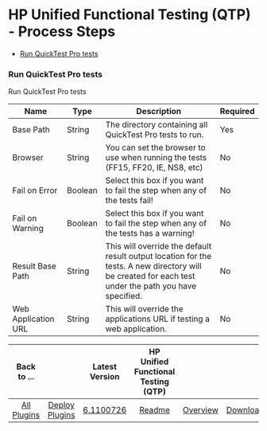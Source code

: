 
# HP Unified Functional Testing (QTP) - Process Steps

* [Run QuickTest Pro tests](#run_quicktest_pro_tests)


### Run QuickTest Pro tests

Run QuickTest Pro tests


| Name | Type | Description                                                                                                          | Required |
| ---- | ---- | -------------------------------------------------------------------------------------------------------------------- | -------- |
| Base Path | String | The directory containing all QuickTest Pro tests to run. | Yes |
| Browser | String | You can set the browser to use when running the tests (FF15, FF20, IE, NS8, etc) | No |
| Fail on Error | Boolean | Select this box if you want to fail the step when any of the tests fail! | No |
| Fail on Warning | Boolean | Select this box if you want to fail the step when any of the tests has a warning! | No |
| Result Base Path | String | This will override the default result output location for the tests. A new directory will be created for each test under the path you have specified. | No |
| Web Application URL | String | This will override the applications URL if testing a web application. | No |



|Back to ...||Latest Version|HP Unified Functional Testing (QTP) |||
| :---: | :---: | :---: | :---: | :---: | :---: |
|[All Plugins](../../index.md)|[Deploy Plugins](../README.md)|[6.1100726](https://raw.githubusercontent.com/UrbanCode/IBM-UCD-PLUGINS/main/files/QTP/QTP-6.1100726.zip)|[Readme](README.md)|[Overview](overview.md)|[Downloads](downloads.md)|
